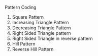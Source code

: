 Pattern Coding
1. Square Pattern
2. Increasing Triangle Pattern
3. Decreasing Triangle Pattern
4. Right Sided Triangle pattern
5. Right Sided Triangle  in reverse pattern
6. Hill Pattern
7. Reverse Hill Pattern